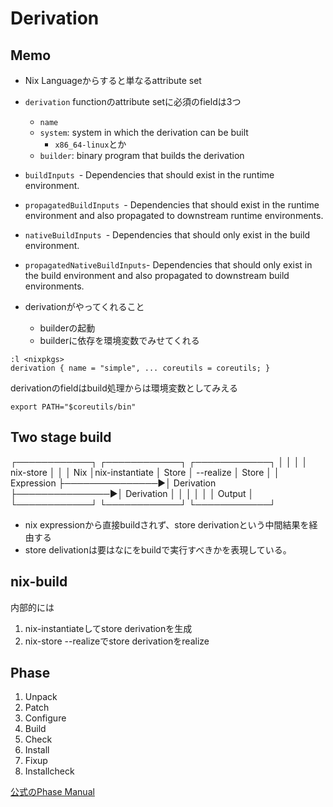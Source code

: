 # Derivation

## Memo

* Nix Languageからすると単なるattribute set
* `derivation` functionのattribute setに必須のfieldは3つ
  * `name`
  * `system`: system in which the derivation can be built
    * `x86_64-linux`とか
  * `builder`: binary program that builds the derivation

* `buildInputs `- Dependencies that should exist in the runtime environment.
* `propagatedBuildInputs `- Dependencies that should exist in the runtime environment and also propagated to downstream runtime environments.
* `nativeBuildInputs `- Dependencies that should only exist in the build environment.
* `propagatedNativeBuildInputs`- Dependencies that should only exist in the build environment and also propagated to downstream build environments.
* derivationがやってくれること
  * builderの起動
  * builderに依存を環境変数でみせてくれる

```
:l <nixpkgs>
derivation { name = "simple", ... coreutils = coreutils; }
```

derivationのfieldはbuild処理からは環境変数としてみえる

```
export PATH="$coreutils/bin"
```

## Two stage build

┌────────────┐                ┌────────────┐                ┌────────────┐
│            │                │            │ nix-store      │            │
│ Nix        │nix-instantiate │ Store      │  --realize     │ Store      │
│ Expression ├───────────────►│ Derivation ├───────────────►│ Derivation │
│            │                │            │                │ Output     │
└────────────┘                └────────────┘                └────────────┘

* nix expressionから直接buildされず、store derivationという中間結果を経由する
* store delivationは要はなにをbuildで実行すべきかを表現している。


## nix-build

内部的には

1. nix-instantiateしてstore derivationを生成
2. nix-store --realizeでstore derivationをrealize


## Phase

1. Unpack
2. Patch
3. Configure
4. Build
5. Check
6. Install
7. Fixup
8. Installcheck

[公式のPhase Manual](https://nixos.org/manual/nixpkgs/stable/#sec-stdenv-phases)
